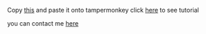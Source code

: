 Copy [this](https://github.com/tirthpatel1356/kirka.io-esp/blob/main/copythis.txt) and paste it onto tampermonkey 
click  [here](https://youtu.be/XW7-iw7hF28) to see tutorial

you can contact me [here](https://discordapp.com/users/831051078954909696) 

